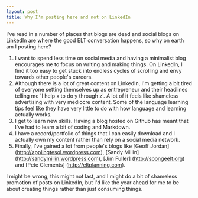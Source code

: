 ```yaml
---
layout: post
title: Why I'm posting here and not on LinkedIn
---
```

I've read in a number of places that blogs are dead and social blogs on LinkedIn are where the good ELT conversation happens, so why on earth am I posting here?

1. I want to spend less time on social media and having a minimalist blog encourages me to focus on writing and making things. On LinkedIn, I find it too easy to get stuck into endless cycles of scrolling and envy towards other people's careers.<br>
2. Although there is a lot of great content on LinkedIn, I'm getting a bit tired of everyone setting themselves up as entrepreneur and their headlines telling me 'I help x to do y through z'. A lot of it feels like shameless advertising with very mediocre content. Some of the language learning tips feel like they have very little to do with how language and learning actually works.<br>
3. I get to learn new skills. Having a blog hosted on Github has meant that I've had to learn a bit of coding and Markdown.<br>
4. I have a record/portfolio of things that I can easily download and I actually own my content rather than rely on a social media network.<br>
5. Finally, I've gained a lot from people's blogs like [Geoff Jordan] (http://applingtesol.wordpress.com), [Sandy Millin] (http://sandymillin.wordpress.com), [Jim Fuller] (http://spongeelt.org) and [Pete Clements] (http://eltplanning.com).<br>

I might be wrong,  this might not last, and I might do a bit of shameless promotion of posts on LinkedIn, but I'd like the year ahead for me to be about creating things rather than just consuming things.
